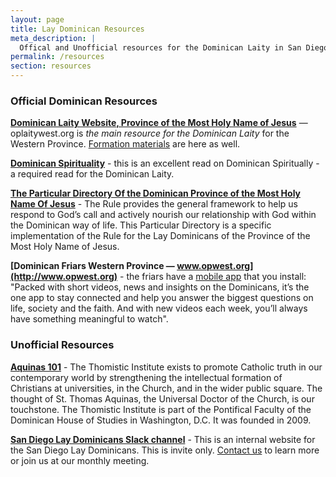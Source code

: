 ```yaml
---
layout: page
title: Lay Dominican Resources
meta_description: |
  Offical and Unofficial resources for the Dominican Laity in San Diego and in the Western Dominican Province, Province of the Most Holy Name of Jesus
permalink: /resources
section: resources
---
```

### Official Dominican Resources
**[Dominican Laity Website, Province of the Most Holy Name of Jesus](http://oplaitywest.org)** — oplaitywest.org is *the main resource for the Dominican Laity* for the Western Province. [Formation materials](http://oplaitywest.org/formation-2/) are here as well.

**[Dominican Spirituality](http://oplaitywest.org/wp-content/uploads/2018/11/dominican_spirituality.pdf)** - this is an excellent read on Dominican Spiritually - a required read for the Dominican Laity.

**[The Particular Directory Of the Dominican Province of the Most Holy Name Of Jesus](http://oplaitywest.org/wp-content/uploads/2015/06/2009_particular_directory.pdf)** - The Rule provides the general framework to help us respond to God’s call and actively nourish our relationship with God within the Dominican way of life.  This Particular Directory is a specific implementation of the Rule for the Lay Dominicans of the Province of the Most Holy Name of Jesus.

**[Dominican Friars Western Province — www.opwest.org](http://www.opwest.org)** - the friars have a [mobile app](https://www.opwest.org/app/) that you install: "Packed with short videos, news and insights on the Dominicans, it’s the one app to stay connected and help you answer the biggest questions on life, society and the faith. And with new videos each week, you’ll always have something meaningful to watch".

### Unofficial Resources
**[Aquinas 101](https://aquinas101.thomisticinstitute.org/)** - The Thomistic Institute exists to promote Catholic truth in our contemporary world by strengthening the intellectual formation of Christians at universities, in the Church, and in the wider public square. The thought of St. Thomas Aquinas, the Universal Doctor of the Church, is our touchstone. The Thomistic Institute is part of the Pontifical Faculty of the Dominican House of Studies in Washington, D.C.  It was founded in 2009.

**[San Diego Lay Dominicans Slack channel](https://sd3op.slack.com)** - This is an internal website for the San Diego Lay Dominicans. This is invite only. [Contact us](/contact) to learn more or join us at our monthly meeting.


